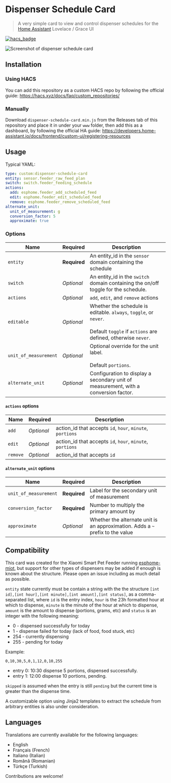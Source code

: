 # Dispenser Schedule Card

> A very simple card to view and control dispenser schedules for the 
> [Home Assistant](https://www.home-assistant.io/) Lovelace / Grace UI


[![hacs_badge](https://img.shields.io/badge/HACS-Custom-41BDF5.svg?style=for-the-badge)](https://github.com/hacs/integration)


![Screenshot of dispenser schedule card](docs/screenshot.png)

## Installation

### Using HACS

You can add this repository as a custom HACS repo by following the official guide:
https://hacs.xyz/docs/faq/custom_repositories/

### Manually

Download `dispenser-schedule-card.min.js` from the Releases tab of this repository and place it in under your `www` folder, then add this as a dashboard, by following the official HA guide: https://developers.home-assistant.io/docs/frontend/custom-ui/registering-resources

## Usage

Typical YAML:

```yaml
type: custom:dispenser-schedule-card
entity: sensor.feeder_raw_feed_plan
switch: switch.feeder_feeding_schedule
actions:
  add: esphome.feeder_add_scheduled_feed
  edit: esphome.feeder_edit_scheduled_feed
  remove: esphome.feeder_remove_scheduled_feed
alternate_unit:
  unit_of_measurement: g
  conversion_factor: 5
  approximate: true
```

### Options

|  Name                 |   Required   | Description                                                                                                                             |
|-----------------------|--------------|-----------------------------------------------------------------------------------------------------------------------------------------|
| `entity`              | **Required** | An entity_id in the `sensor` domain containing the schedule                                                                             |
| `switch`              |  *Optional*  | An entity_id in the `switch` domain containing the on/off toggle for the schedule.                                                      |
| `actions`             |  *Optional*  | `add`, `edit`, and `remove` actions                                                                                                     |
| `editable`            |  *Optional*  | Whether the schedule is editable. `always`, `toggle`, or `never`.<br><br> Default `toggle` if `actions` are defined, otherwise `never`. |
| `unit_of_measurement` |  *Optional*  | Optional override for the unit label. <br><br> Default `portions`.                                                                      |
| `alternate_unit`      |  *Optional*  | Configuration to display a secondary unit of measurement, with a conversion factor.                                                     |

#### `actions` options
|  Name    |  Required  | Description                                             |
|----------|------------|-----------------------------------------------------------|
| `add`    | *Optional* | action_id that accepts `id`, `hour`, `minute`, `portions` |
| `edit`   | *Optional* | action_id that accepts `id`, `hour`, `minute`, `portions` |
| `remove` | *Optional* | action_id that accepts `id`                               |

#### `alternate_unit` options

|  Name                 |   Required   | Description                                                                    |
|-----------------------|--------------|--------------------------------------------------------------------------------|
| `unit_of_measurement` | **Required** | Label for the secondary unit of measurement                                    |
| `conversion_factor`   | **Required** | Number to multiply the primary amount by                                       |
| `approximate`         |  *Optional*  | Whether the alternate unit is an approximation. Adds a `~` prefix to the value |


## Compatibility

This card was created for the Xiaomi Smart Pet Feeder running 
[esphome-miot](https://github.com/dhewg/esphome-miot),
but support for other types of dispensers may be added if enough is known
about the structure. Please open an issue including as much detail as possible.

`entity` state currently must be contain a string with the the structure
`[int id],[int hour],[int minute],[int amount],[int status]`, as a 
comma-separated list, where `id` is the entry index, `hour` is the 23h formatted
hour at which to dispense, `minute` is the minute of the hour at which to dispense, `amount`
is the amount to dispense (portions, grams, etc) and `status` is an 
integer with the following meaning:
 -   0 - dispensed successfully for today
 -   1 - dispense failed for today (lack of food, food stuck, etc)
 - 254 - currently dispensing
 - 255 - pending for today

Example:

`0,10,30,5,0,1,12,0,10,255`

- entry 0: 10:30 dispense 5 portions, dispensed successfully.
- entry 1: 12:00 dispense 10 portions, pending.

`skipped` is assumed when the entry is still `pending` but the current time is
greater than the dispense time.

A customizable option using Jinja2 templates to extract the schedule from
arbitrary entities is also under consideration.


## Languages

Translations are currently available for the following languages:

- English
- Français (French)
- Italiano (Italian)
- Română (Romanian)
- Türkçe (Turkish)

Contributions are welcome!